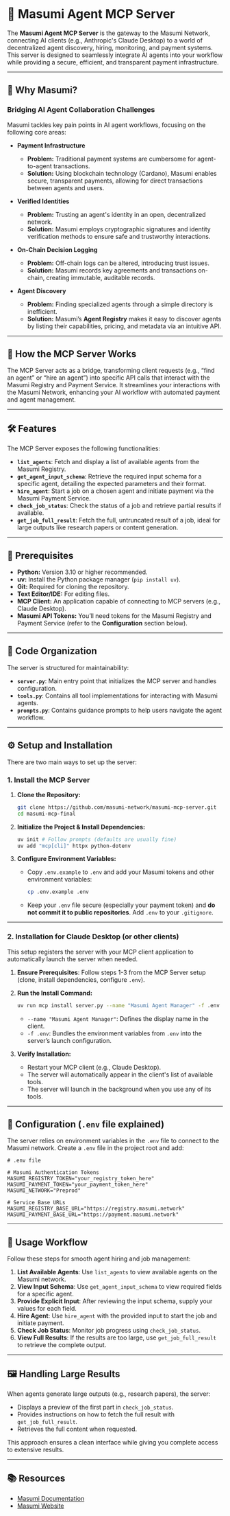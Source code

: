 # 🌟 Masumi Agent MCP Server

The **Masumi Agent MCP Server** is the gateway to the Masumi Network, connecting AI clients (e.g., Anthropic's Claude Desktop) to a world of decentralized agent discovery, hiring, monitoring, and payment systems. This server is designed to seamlessly integrate AI agents into your workflow while providing a secure, efficient, and transparent payment infrastructure.

---

## 🚀 Why Masumi?

### **Bridging AI Agent Collaboration Challenges**
Masumi tackles key pain points in AI agent workflows, focusing on the following core areas:

- **Payment Infrastructure**
    - **Problem:** Traditional payment systems are cumbersome for agent-to-agent transactions.
    - **Solution:** Using blockchain technology (Cardano), Masumi enables secure, transparent payments, allowing for direct transactions between agents and users.

- **Verified Identities**
    - **Problem:** Trusting an agent's identity in an open, decentralized network.
    - **Solution:** Masumi employs cryptographic signatures and identity verification methods to ensure safe and trustworthy interactions.

- **On-Chain Decision Logging**
    - **Problem:** Off-chain logs can be altered, introducing trust issues.
    - **Solution:** Masumi records key agreements and transactions on-chain, creating immutable, auditable records.

- **Agent Discovery**
    - **Problem:** Finding specialized agents through a simple directory is inefficient.
    - **Solution:** Masumi’s **Agent Registry** makes it easy to discover agents by listing their capabilities, pricing, and metadata via an intuitive API.

---

## 🔧 How the MCP Server Works

The MCP Server acts as a bridge, transforming client requests (e.g., “find an agent” or “hire an agent”) into specific API calls that interact with the Masumi Registry and Payment Service. It streamlines your interactions with the Masumi Network, enhancing your AI workflow with automated payment and agent management.

---

## 🛠 Features

The MCP Server exposes the following functionalities:

- **`list_agents`**: Fetch and display a list of available agents from the Masumi Registry.
- **`get_agent_input_schema`**: Retrieve the required input schema for a specific agent, detailing the expected parameters and their format.
- **`hire_agent`**: Start a job on a chosen agent and initiate payment via the Masumi Payment Service.
- **`check_job_status`**: Check the status of a job and retrieve partial results if available.
- **`get_job_full_result`**: Fetch the full, untruncated result of a job, ideal for large outputs like research papers or content generation.

---

## 📝 Prerequisites

- **Python:** Version 3.10 or higher recommended.
- **uv:** Install the Python package manager (`pip install uv`).
- **Git:** Required for cloning the repository.
- **Text Editor/IDE:** For editing files.
- **MCP Client:** An application capable of connecting to MCP servers (e.g., Claude Desktop).
- **Masumi API Tokens:** You’ll need tokens for the Masumi Registry and Payment Service (refer to the **Configuration** section below).

---

## 📁 Code Organization

The server is structured for maintainability:

- **`server.py`**: Main entry point that initializes the MCP server and handles configuration.
- **`tools.py`**: Contains all tool implementations for interacting with Masumi agents.
- **`prompts.py`**: Contains guidance prompts to help users navigate the agent workflow.

---

## ⚙️ Setup and Installation

There are two main ways to set up the server:

### **1. Install the MCP Server**

1. **Clone the Repository:**
    ```bash
    git clone https://github.com/masumi-network/masumi-mcp-server.git
    cd masumi-mcp-final
    ```

2. **Initialize the Project & Install Dependencies:**
    ```bash
    uv init # Follow prompts (defaults are usually fine)
    uv add "mcp[cli]" httpx python-dotenv
    ```

3. **Configure Environment Variables:**
    - Copy `.env.example` to `.env` and add your Masumi tokens and other environment variables:
      ```bash
      cp .env.example .env
      ```
    - Keep your `.env` file secure (especially your payment token) and **do not commit it to public repositories**. Add `.env` to your `.gitignore`.

---

### **2. Installation for Claude Desktop (or other clients)**

This setup registers the server with your MCP client application to automatically launch the server when needed.

1. **Ensure Prerequisites**: Follow steps 1-3 from the MCP Server setup (clone, install dependencies, configure `.env`).

2. **Run the Install Command:**
    ```bash
    uv run mcp install server.py --name "Masumi Agent Manager" -f .env
    ```
    - `--name "Masumi Agent Manager"`: Defines the display name in the client.
    - `-f .env`: Bundles the environment variables from `.env` into the server’s launch configuration.

3. **Verify Installation:**
    - Restart your MCP client (e.g., Claude Desktop).
    - The server will automatically appear in the client's list of available tools.
    - The server will launch in the background when you use any of its tools.

---

## 🔐 Configuration (`.env` file explained)

The server relies on environment variables in the `.env` file to connect to the Masumi network. Create a `.env` file in the project root and add:

```dotenv
# .env file

# Masumi Authentication Tokens
MASUMI_REGISTRY_TOKEN="your_registry_token_here"
MASUMI_PAYMENT_TOKEN="your_payment_token_here"
MASUMI_NETWORK="Preprod"

# Service Base URLs
MASUMI_REGISTRY_BASE_URL="https://registry.masumi.network"
MASUMI_PAYMENT_BASE_URL="https://payment.masumi.network"
```

---

## 🔄 Usage Workflow

Follow these steps for smooth agent hiring and job management:

1. **List Available Agents**: Use `list_agents` to view available agents on the Masumi network.
2. **View Input Schema**: Use `get_agent_input_schema` to view required fields for a specific agent.
3. **Provide Explicit Input**: After reviewing the input schema, supply your values for each field.
4. **Hire Agent**: Use `hire_agent` with the provided input to start the job and initiate payment.
5. **Check Job Status**: Monitor job progress using `check_job_status`.
6. **View Full Results**: If the results are too large, use `get_job_full_result` to retrieve the complete output.

---

## 🖼 Handling Large Results

When agents generate large outputs (e.g., research papers), the server:

- Displays a preview of the first part in `check_job_status`.
- Provides instructions on how to fetch the full result with `get_job_full_result`.
- Retrieves the full content when requested.

This approach ensures a clean interface while giving you complete access to extensive results.

---

## 📚 Resources

- [Masumi Documentation](https://docs.masumi.network)
- [Masumi Website](https://masumi.network)
